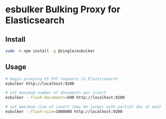 esbulker Bulking Proxy for Elasticsearch
========================================

Install
-------
```sh
sudo -H npm install -g @zingle/esbulker
```

Usage
-----
```sh
# begin proxying ES PUT requests to Elasticsearch
esbulker http://localhost:9200

# set maximum number of documents per insert
esbulker --flush-documents=500 http://localhost:9200

# set maximum size of insert (may be larger with partial doc at end)
esbulker --flush-size=1000000 http://localhost:9200
```
